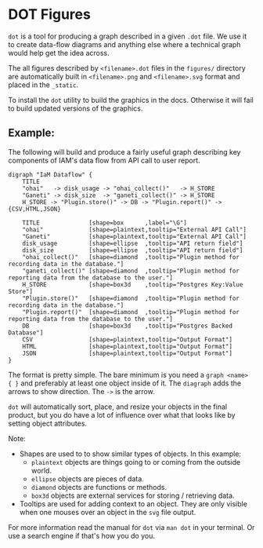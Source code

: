 # DOT Figures

`dot` is a tool for producing a graph described in a given `.dot` file. We use
it to create data-flow diagrams and anything else where a technical graph would
help get the idea across.

The all figures described by `<filename>.dot` files in the `figures/` directory
are automatically built in `<filename>.png` and `<filename>.svg` format and
placed in the `_static`.

To install the `dot` utility to build the graphics in the docs. Otherwise it
will fail to build updated versions of the graphics.

## Example:

The following will build and produce a fairly useful graph describing key
components of IAM's data flow from API call to user report.

```
digraph "IaM Dataflow" {
    TITLE
    "ohai"   -> disk_usage -> "ohai_collect()"   -> H_STORE
    "Ganeti" -> disk_size  -> "ganeti_collect()" -> H_STORE
    H_STORE -> "Plugin.store()" -> DB -> "Plugin.report()" -> {CSV,HTML,JSON}

    TITLE              [shape=box      ,label="\G"]
    "ohai"             [shape=plaintext,tooltip="External API Call"]
    "Ganeti"           [shape=plaintext,tooltip="External API Call"]
    disk_usage         [shape=ellipse  ,tooltip="API return field"]
    disk_size          [shape=ellipse  ,tooltip="API return field"]
    "ohai_collect()"   [shape=diamond  ,tooltip="Plugin method for recording data in the database."]
    "ganeti_collect()" [shape=diamond  ,tooltip="Plugin method for reporting data from the database to the user."]
    H_STORE            [shape=box3d    ,tooltip="Postgres Key:Value Store"]
    "Plugin.store()"   [shape=diamond  ,tooltip="Plugin method for recording data in the database."]
    "Plugin.report()"  [shape=diamond  ,tooltip="Plugin method for reporting data from the database to the user."]
    DB                 [shape=box3d    ,tooltip="Postgres Backed Database"]
    CSV                [shape=plaintext,tooltip="Output Format"]
    HTML               [shape=plaintext,tooltip="Output Format"]
    JSON               [shape=plaintext,tooltip="Output Format"]
}
```

The format is pretty simple. The bare minimum is you need a `graph <name> { }`
and preferably at least one object inside of it. The `diagraph` adds the arrows
to show direction. The `->` is the arrow.

`dot` will automatically sort, place, and resize your objects in the final
product, but you do have a lot of influence over what that looks like by
setting object attributes.

Note:

- Shapes are used to to show similar types of objects. In this example:
  - `plaintext` objects are things going to or coming from the outside world.
  - `ellipse` objects are pieces of data.
  - `diamond` objects are functions or methods.
  - `box3d` objects are external services for storing / retrieving data.
- Tooltips are used for adding context to an object. They are only visible when
  one mouses over an object in the `svg` file output.

For more information read the manual for `dot` via `man dot` in your terminal.
Or use a search engine if that's how you do you.
